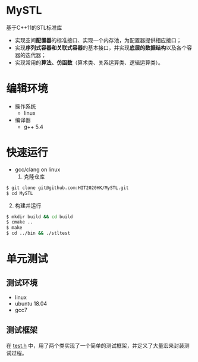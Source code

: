 # MySTL
基于C++11的STL标准库
- 实现空间**配置器**的标准接口、实现一个内存池，为配置器提供相应接口； 
- 实现**序列式容器和关联式容器**的基本接口，并实现**底层的数据结构**以及各个容器的迭代器； 
- 实现常用的**算法、仿函数**（算术类、关系运算类、逻辑运算类）。

# 编辑环境

* 操作系统
  * linux
* 编译器
  * g++ 5.4 

# 快速运行
* gcc/clang on linux
  1. 克隆仓库
```bash
$ git clone git@github.com:HIT2020HK/MySTL.git
$ cd MySTL
```
  2. 构建并运行
```bash
$ mkdir build && cd build
$ cmake ..
$ make
$ cd ../bin && ./stltest
```
  
# 单元测试
## 测试环境
- linux
- ubuntu 18.04
- gcc7
## 测试框架
在 [test.h]() 中，用了两个类实现了一个简单的测试框架，并定义了大量宏来封装测试过程。
